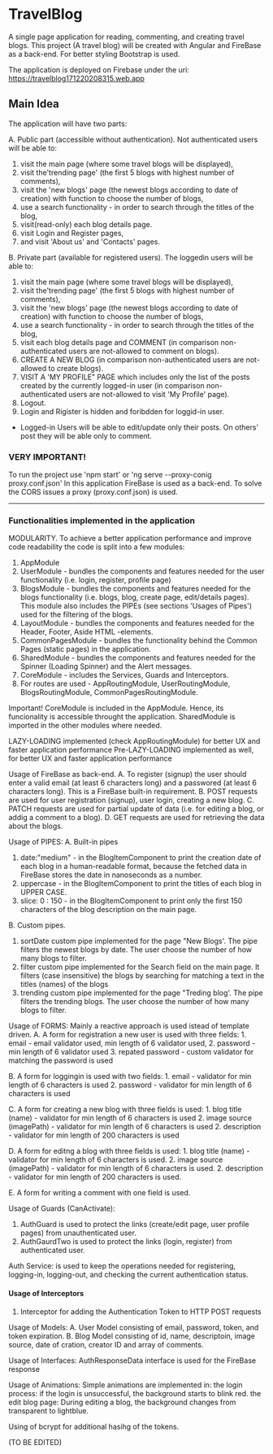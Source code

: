# TravelBlog
A single page application for reading, commenting, and creating travel blogs. This project (A travel blog) will be created with Angular and FireBase as a back-end. For better styling Bootstrap is used.

The application is deployed on Firebase under the uri:
https://travelblog171220208315.web.app

## Main Idea
The application will have two parts:

A. Public part (accessible without authentication). Not authenticated users will be able to:
1) visit the main page (where some travel blogs will be displayed), 
2) visit the'trending page' (the first 5 blogs with highest number of comments),
3) visit the 'new blogs' page (the newest blogs according to date of creation) with function to choose the number of blogs,
4) use a search functionality - in order to search through the titles of the blog,
5) visit(read-only) each blog details page.
5) visit Login and Register pages,
6) and visit 'About us' and 'Contacts' pages.

B. Private part (available for registered users). The loggedin users will be able to:
1) visit the main page (where some travel blogs will be displayed), 
2) visit the'trending page' (the first 5 blogs with highest number of comments),
3) visit the 'new blogs' page (the newest blogs according to date of creation) with function to choose the number of blogs,
4) use a search functionality - in order to search through the titles of the blog,
5) visit each blog details page and COMMENT (in comparison non-authenticated users are not-allowed to comment on blogs).
6) CREATE A NEW BLOG (in comparison non-authenticated users are not-allowed to create blogs).
7) VISIT A 'MY PROFILE" PAGE which includes only the list of the posts created by the currently logged-in user (in comparison non-authenticated users are not-allowed to visit 'My Profile' page). 
8) Logout.
9) Login and Rigister is hidden and foribdden for loggid-in user.
* Logged-in Users will be able to edit/update only their posts. On others' post they will be able only to comment.


### VERY IMPORTANT!
To run the project use 'npm start' or 'ng serve --proxy-conig proxy.conf.json'
In this application FireBase is used as a back-end. To solve the CORS issues a proxy (proxy.conf.json) is used.

----

### Functionalities implemented in the application

MODULARITY. To achieve a better application performance and improve code readability the code is split into a few modules:
1) AppModule
2) UserModule - bundles the components and features needed for the user functionality (i.e. login, register, profile page)
3) BlogsModule - bundles the components and features needed for the blogs functionality (i.e. blogs, blog, create page, edit/details pages). This module also includes the PIPEs (see sections 'Usages of Pipes') used for the filtering of the blogs.
4) LayoutModule - bundles the components and features needed for the Header, Footer, Aside HTML -elements.
6) CommonPagesModule - bundles the functionality behind the Common Pages (static pages) in the application.
7) SharedModule - bundles the  components and features needed for the Spinner (Loading Spinner) and the Alert messages.
8) CoreModule - includes the Services, Guards and Interceptors.
9) For routes are used - AppRoutingModule, UserRoutingModule, BlogsRoutingModule, CommonPagesRoutingModule.

Important! CoreModule is included in the AppModule. Hence, its funcionality is accessible throught the application. SharedModule is imported in the other modules where needed.

LAZY-LOADING implemented (check AppRoutingModule) for better UX and faster application performance
Pre-LAZY-LOADING implemented as well, for better UX and faster application performance 

Usage of FireBase as back-end.
A. To register (signup) the user should enter a valid email (at least 6 characters long) and a passwored (at least 6 characters long). This is a FireBase built-in requirement.
B. POST requests are used for user registration (signup), user login, creating a new blog. 
C. PATCH requests are used for partial update of data (i.e. for editing a blog, or addig a comment to a blog). 
D. GET requests are used for retrieving the data about the blogs.


Usage of PIPES:
A. Built-in pipes
1) date:"medium" - in the BlogItemComponent to print the creation date of each blog in a human-readable format, because the fetched data in FireBase stores the date in nanoseconds as a number.
2) uppercase  - in the BlogItemComponent to print the titles of each blog in UPPER CASE.
3) slice: 0 : 150  - in the BlogItemComponent to print only the first 150 characters of the blog description on the main page.

B. Custom pipes.
1) sortDate custom pipe implemented for the page "New Blogs'. The pipe filters the newest blogs by date. The user choose the number of how many blogs to filter.
2) filter custom pipe implemented for the Search field on the main page. It filters (case insensitive) the blogs by searching for matching a text in the titles (names) of the blogs
3) trending custom pipe implemented for the page "Treding blog'. The pipe filters the trending blogs. The user choose the number of how many blogs to filter.

Usage of FORMS:
Mainly a reactive approach is used istead of template driven.
A. A form for registration a new user is used with three fields:
    1. email - email validator used, min length of 6 validator used,
    2. password - min length of 6 validator used
    3. repated password - custom validator for matching the password is used

B. A form for loggingin is used with two fields:
    1. email - validator for min length of 6 characters is used
    2. password - validator for min length of 6 characters is used

C. A form for creating a new blog with three fields is used:
    1. blog title (name) - validator for min length of 6 characters is used
    2. image source (imagePath) - validator for min length of 6 characters is used
    2. description - validator for min length of 200 characters is used

D. A form for editng a blog with three fields is used:
    1. blog title (name) - validator for min length of 6 characters is used.
    2. image source (imagePath) - validator for min length of 6 characters is used.
    2. description - validator for min length of 200 characters is used.

E. A form for writing a comment with one field is used.


Usage of Guards (CanActivate):
1) AuthGuard is used to protect the links (create/edit page, user profile pages) from unauthenticated user.
2) AuthGaurdTwo is used to protect the links (login, register) from authenticated user.

Auth Service:
is used to keep the operations needed for registering, logging-in, logging-out, and checking the current authentication status.

#### Usage of Interceptors
1) Interceptor for adding the Authentication Token to HTTP POST requests

Usage of Models:
A. User Model consisting of email, password, token, and token expiration.
B. Blog Model consisting of id, name, descriptoin, image source, date of cration, creator ID and array of comments. 

Usage of Interfaces:
AuthResponseData interface is used for the FireBase response

Usage of Animations:
Simple animations are implemented in:
 the login process: if the login is unsuccessful, the background starts to blink red.
 the edit blog page: During editing a blog, the background changes from transparent to lightblue.    

Using of bcrypt for additional hasihg of the tokens.

(TO BE EDITED)